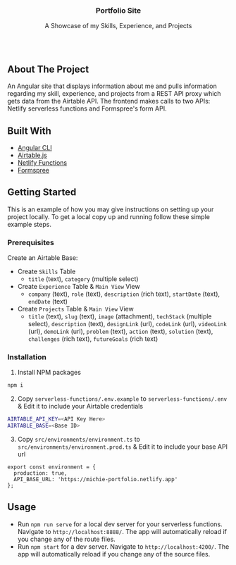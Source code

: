 <p align="center">
  <h3 align="center">Portfolio Site</h3>

  <p align="center">
    A Showcase of my Skills, Experience, and Projects
  </p>
  <br/>
  <br/>
</p>

## About The Project

An Angular site that displays information about me and pulls information regarding my skill, experience, and projects from a REST API proxy which gets data from the Airtable API. The frontend makes calls to  two APIs: Netlify serverless functions and Formspree's form API.

## Built With

- [Angular CLI](https://github.com/angular/angular-cli)
- [Airtable.js](https://github.com/Airtable/airtable.js)
- [Netlify Functions](https://www.netlify.com/products/functions/)
- [Formspree](https://formspree.io/)

## Getting Started

This is an example of how you may give instructions on setting up your project locally.
To get a local copy up and running follow these simple example steps.

### Prerequisites

Create an Airtable Base:
  * Create `Skills` Table
      * `title` (text), `category` (multiple select)
   * Create `Experience` Table &  `Main View` View
      * `company` (text), `role` (text), `description` (rich text), `startDate` (text), `endDate` (text)
   * Create `Projects` Table &  `Main View` View
      * `title` (text), `slug` (text), `image` (attachment), `techStack` (multiple select), `description` (text), `designLink` (url), `codeLink` (url), `videoLink` (url), `demoLink` (url), `problem` (text), `action` (text), `solution` (text), `challenges` (rich text), `futureGoals` (rich text)

### Installation

1. Install NPM packages
```sh
npm i
```
2. Copy `serverless-functions/.env.example` to `serverless-functions/.env` & Edit it to include your Airtable credentials
```sh
AIRTABLE_API_KEY=<API Key Here>
AIRTABLE_BASE=<Base ID>
```
3. Copy `src/environments/environment.ts` to `src/environments/environment.prod.ts` & Edit it to include your base API url
```JS
export const environment = {
  production: true,
  API_BASE_URL: 'https://michie-portfolio.netlify.app'
};
```

## Usage

- Run `npm run serve` for a local dev server for your serverless functions. Navigate to `http://localhost:8888/`. The app will automatically reload if you change any of the route files.
- Run `npm start` for a dev server. Navigate to `http://localhost:4200/`. The app will automatically reload if you change any of the source files.
